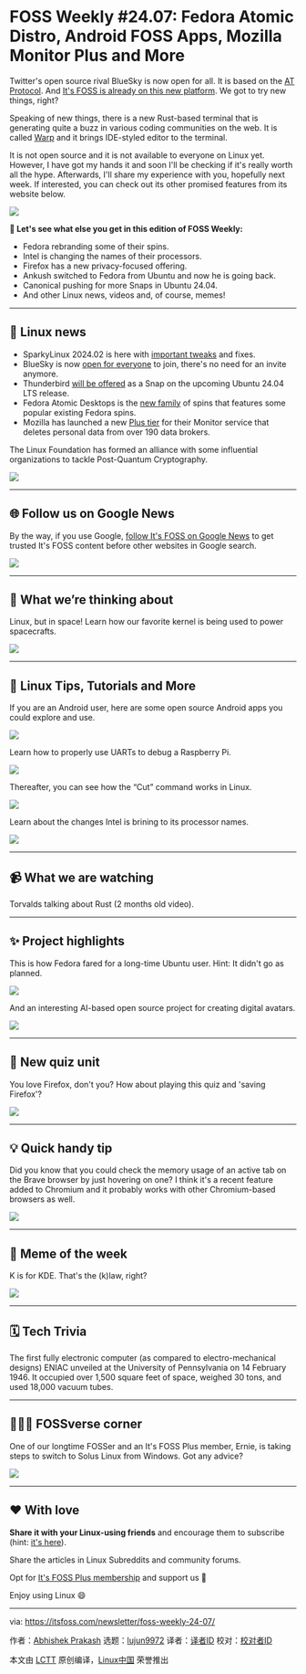 [#]: subject: "FOSS Weekly #24.07: Fedora Atomic Distro, Android FOSS Apps, Mozilla Monitor Plus and More"
[#]: via: "https://itsfoss.com/newsletter/foss-weekly-24-07/"
[#]: author: "Abhishek Prakash https://itsfoss.com/author/abhishek/"
[#]: collector: "lujun9972/lctt-scripts-1705972010"
[#]: translator: " "
[#]: reviewer: " "
[#]: publisher: " "
[#]: url: " "

FOSS Weekly #24.07: Fedora Atomic Distro, Android FOSS Apps, Mozilla Monitor Plus and More
======

Twitter's open source rival BlueSky is now open for all. It is based on the [AT Protocol][1]. And [It's FOSS is already on this new platform][2]. We got to try new things, right?

Speaking of new things, there is a new Rust-based terminal that is generating quite a buzz in various coding communities on the web. It is called [Warp][3] and it brings IDE-styled editor to the terminal.

It is not open source and it is not available to everyone on Linux yet. However, I have got my hands it and soon I'll be checking if it's really worth all the hype. Afterwards, I'll share my experience with you, hopefully next week. If interested, you can check out its other promised features from its website below.

![][4]

**💬 Let's see what else you get in this edition of FOSS Weekly:**

  * Fedora rebranding some of their spins.
  * Intel is changing the names of their processors.
  * Firefox has a new privacy-focused offering.
  * Ankush switched to Fedora from Ubuntu and now he is going back.
  * Canonical pushing for more Snaps in Ubuntu 24.04.
  * And other Linux news, videos and, of course, memes!



* * *

## 📰 Linux news

  * SparkyLinux 2024.02 is here with [important tweaks][5] and fixes.
  * BlueSky is now [open for everyone][6] to join, there's no need for an invite anymore.
  * Thunderbird [will be offered][7] as a Snap on the upcoming Ubuntu 24.04 LTS release.
  * Fedora Atomic Desktops is the [new family][8] of spins that features some popular existing Fedora spins.
  * Mozilla has launched a new [Plus tier][9] for their Monitor service that deletes personal data from over 190 data brokers.



The Linux Foundation has formed an alliance with some influential organizations to tackle Post-Quantum Cryptography.

![][10]

* * *

## 🌐 Follow us on Google News

By the way, if you use Google, [follow It's FOSS on Google News][11] to get trusted It's FOSS content before other websites in Google search.

![][12]

* * *

## 🧠 What we’re thinking about

Linux, but in space! Learn how our favorite kernel is being used to power spacecrafts.

![][13]

* * *

## 🧮 Linux Tips, Tutorials and More

If you are an Android user, here are some open source Android apps you could explore and use.

![][14]

Learn how to properly use UARTs to debug a Raspberry Pi.

![][14]

Thereafter, you can see how the “Cut” command works in Linux.

![][14]

Learn about the changes Intel is brining to its processor names.

![][14]

* * *

## 📹 What we are watching

Torvalds talking about Rust (2 months old video).

* * *

## ✨ Project highlights

This is how Fedora fared for a long-time Ubuntu user. Hint: It didn't go as planned.

![][10]

And an interesting AI-based open source project for creating digital avatars.

![][10]

* * *

## 🧩 New quiz unit

You love Firefox, don't you? How about playing this quiz and 'saving Firefox'?

![][14]

* * *

## 💡 Quick handy tip

Did you know that you could check the memory usage of an active tab on the Brave browser by just hovering on one? I think it's a recent feature added to Chromium and it probably works with other Chromium-based browsers as well.

![][15]

* * *

## 🤣 Meme of the week

K is for KDE. That's the (k)law, right?

![][16]

* * *

## 🗓️ Tech Trivia

The first fully electronic computer (as compared to electro-mechanical designs) ENIAC unveiled at the University of Pennsylvania on 14 February 1946. It occupied over 1,500 square feet of space, weighed 30 tons, and used 18,000 vacuum tubes.

* * *

## 🧑‍🤝‍🧑 FOSSverse corner

One of our longtime FOSSer and an It's FOSS Plus member, Ernie, is taking steps to switch to Solus Linux from Windows. Got any advice?

![][17]

* * *

## ❤️ With love

**Share it with your Linux-using friends** and encourage them to subscribe (hint: [it's here][18]).

Share the articles in Linux Subreddits and community forums.

Opt for [It's FOSS Plus membership][19] and support us 🙏

Enjoy using Linux 😄

--------------------------------------------------------------------------------

via: https://itsfoss.com/newsletter/foss-weekly-24-07/

作者：[Abhishek Prakash][a]
选题：[lujun9972][b]
译者：[译者ID](https://github.com/译者ID)
校对：[校对者ID](https://github.com/校对者ID)

本文由 [LCTT](https://github.com/LCTT/TranslateProject) 原创编译，[Linux中国](https://linux.cn/) 荣誉推出

[a]: https://itsfoss.com/author/abhishek/
[b]: https://github.com/lujun9972
[1]: https://atproto.com/
[2]: https://bsky.app/profile/itsfoss.bsky.social
[3]: https://www.warp.dev/linux-terminal?utm_source=its_foss&utm_medium=newsletter&utm_campaign=linux_launch
[4]: https://assets-global.website-files.com/64b6f3636f598299028e8577/64b6ff9f4bb4e174f770ceb1_Favicon%20-%20Warp.png
[5]: https://news.itsfoss.com/sparky-2024-02-release/
[6]: https://news.itsfoss.com/bluesky-open/
[7]: https://news.itsfoss.com/thunderbird-snap/
[8]: https://news.itsfoss.com/fedora-atomic-desktops/
[9]: https://news.itsfoss.com/mozilla-monitor-plus/
[10]: https://news.itsfoss.com/content/images/size/w256h256/2022/08/android-chrome-192x192.png
[11]: https://news.google.com/publications/CAAiENHoh-T8yP9Q8Qywor2dwGkqFAgKIhDR6Ifk_Mj_UPEMsKK9ncBp
[12]: https://ssl.gstatic.com/gnews/logo/google_news_192.png
[13]: https://hackaday.com/wp-content/themes/hackaday-2/img/hackaday-logo_1024x1024.png?v=3
[14]: https://itsfoss.com/content/images/size/w256h256/2022/12/android-chrome-192x192.png
[15]: https://itsfoss.com/content/images/2024/02/brave-memory-tab-usage.gif
[16]: https://itsfoss.com/content/images/2024/02/kde-meme.jpg
[17]: https://itsfoss.community/uploads/default/optimized/1X/f274f9749e3fd8b4d6fbae1cf90c5c186d2f699c_2_180x180.png
[18]: https://itsfoss.com/newsletter/
[19]: https://itsfoss.com/membership
